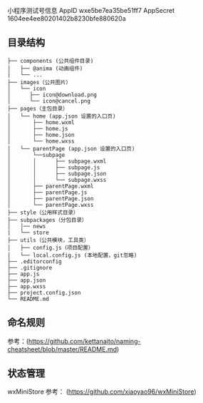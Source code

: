 小程序测试号信息
AppID wxe5be7ea35be51ff7
AppSecret 1604ee4ee80201402b8230bfe880620a

## 目录结构

```
├── components (公共组件目录)
│   ├── @anima (动画组件)
│   └── ...
├── images（公共图片）
│   └── icon
│      ├── icon@download.png
│      └── icon@cancel.png
├── pages（主包目录）
│   └── home (app.json 设置的入口页)
│       ├── home.wxml
│       ├── home.js
│       ├── home.json
│       └── home.wxss
│   └── parentPage (app.json 设置的入口页)
│       └──subpage
│       │      ├── subpage.wxml
│       │      ├── subpage.js
│       │      ├── subpage.json
│       │      └── subpage.wxss
│       ├── parentPage.wxml
│       ├── parentPage.js
│       ├── parentPage.json
│       └── parentPage.wxss
├── style（公用样式目录）
├── subpackages（分包目录）
│   │── news
|   └── store
├── utils（公共模块，工具类）
│   ├── config.js（项目配置）
│   └── local.config.js (本地配置，git忽略)
├── .editorconfig
├── .gitignore
├── app.js
├── app.json
├── app.wxss
├── project.config.json
└── README.md

```

## 命名规则

参考：(https://github.com/kettanaito/naming-cheatsheet/blob/master/README.md)

## 状态管理

wxMiniStore 参考： (https://github.com/xiaoyao96/wxMiniStore)
